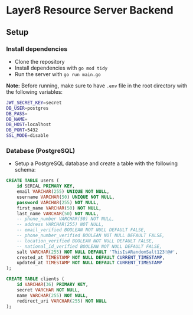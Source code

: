 # Layer8 Resource Server Backend

## Setup

### Install dependencies

- Clone the repository
- Install dependencies with `go mod tidy`
- Run the server with `go run main.go`

**Note:** Before running, make sure to have `.env` file in the root directory with the following variables:

```bash
JWT_SECRET_KEY=secret
DB_USER=postgres
DB_PASS=
DB_NAME=
DB_HOST=localhost
DB_PORT=5432
SSL_MODE=disable
```

### Database (PostgreSQL)

- Setup a PostgreSQL database and create a table with the following schema:

```sql
CREATE TABLE users (
    id SERIAL PRIMARY KEY,
    email VARCHAR(255) UNIQUE NOT NULL,
    username VARCHAR(50) UNIQUE NOT NULL,
    password VARCHAR(255) NOT NULL,
    first_name VARCHAR(50) NOT NULL,
    last_name VARCHAR(50) NOT NULL,
    -- phone_number VARCHAR(50) NOT NULL,
    -- address VARCHAR(255) NOT NULL,
    -- email_verified BOOLEAN NOT NULL DEFAULT FALSE,
    -- phone_number_verified BOOLEAN NOT NULL DEFAULT FALSE,
    -- location_verified BOOLEAN NOT NULL DEFAULT FALSE,
    -- national_id_verified BOOLEAN NOT NULL DEFAULT FALSE,
    salt VARCHAR(255) NOT NULL DEFAULT 'ThisIsARandomSalt123!@#',
    created_at TIMESTAMP NOT NULL DEFAULT CURRENT_TIMESTAMP,
    updated_at TIMESTAMP NOT NULL DEFAULT CURRENT_TIMESTAMP
);

CREATE TABLE clients (
	id VARCHAR(36) PRIMARY KEY,
	secret VARCHAR NOT NULL,
	name VARCHAR(255) NOT NULL,
	redirect_uri VARCHAR(255) NOT NULL
);

```
